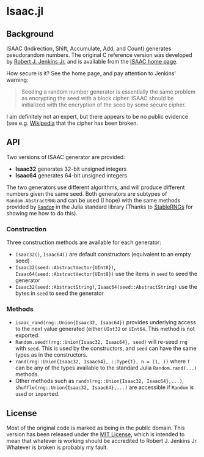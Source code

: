 # Isaac.jl

## Background

ISAAC (Indirection, Shift, Accumulate, Add, and Count) generates pseudorandom numbers.
The original C reference version was developed by
[Robert J. Jenkins Jr.](https://burtleburtle.net/bob/)
and is available from
the [ISAAC home page](https://burtleburtle.net/bob/rand/isaacafa.html).

How secure is it? See the home page, and pay attention to Jenkins' warning:
> Seeding a random number generator is essentially the same problem as
> encrypting the seed with a block cipher. ISAAC should be initialized
> with the encryption of the seed by some secure cipher.

I am definitely not an expert, but there appears to be no public evidence
(see e.g. [Wikipedia](https://en.wikipedia.org/wiki/ISAAC_(cipher)) that the
cipher has been broken.

## API

Two versions of ISAAC generator are provided:
- __Isaac32__ generates 32-bit unsigned integers
- __Isaac64__ generates 64-bit unsigned integers

The two generators use different algorithms, and will produce different
numbers given the same seed. Both generators are subtypes of `Random.AbstractRNG`
and can be used (I hope) with the same methods provided by [`Random`](https://docs.julialang.org/en/v1/stdlib/Random/#Random-generation-functions) in the Julia
standard library (Thanks to [StableRNGs](https://github.com/JuliaRandom/StableRNGs.jl)
for showing me how to do this).

### Construction

Three construction methods are available for each generator:
- `Isaac32()`, `Isaac64()` are default constructors (equivalent to an empty seed)
- `Isaac32(seed::AbstractVector{UInt8})`, `Isaac64(seed::AbstractVector{UInt8})` use
the items in `seed` to seed the generator
- `Isaac32(seed::AbstractString)`, `Isaac64(seed::AbstractString)` use the bytes in `seed`
to seed the generator

### Methods

- `isaac_rand(rng::Union{Isaac32, Isaac64})` provides underlying access to the next
value generated (either `UInt32` or `UInt64`. This method is not exported.
- `Random.seed!(rng::Union{Isaac32, Isaac64}, seed)` will re-seed `rng` with `seed`.
This is used by the constructors, and `seed` can have the same types as in the constructors.
- `rand(rng::Union{Isaac32, Isaac64}, ::Type{T}, n = (1, ))` where `T` can be any of the
types available to the standard Julia `Random.rand(...)` methods.
- Other methods such as `randn(rng::Union{Isaac32, Isaac64},...)`,
`shuffle(rng::Union{Isaac32, Isaac64},...)` are accessible if `Random` is `use`d
or `import`ed.

## License

Most of the original code is marked as being in the public domain.
This version has been released under the [MIT License](https://mit-license.org/),
which is intended to mean that whatever is working should be accredited to
Robert J. Jenkins Jr. Whatever is broken is probably my fault.

